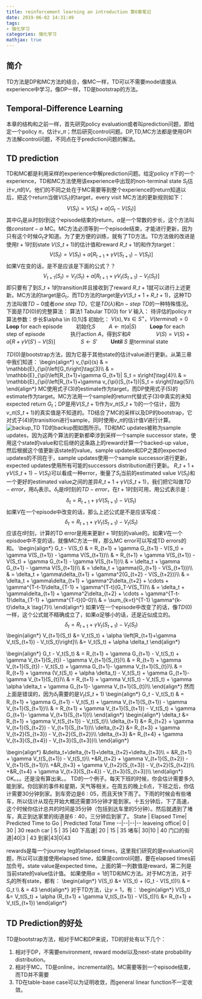 ```yaml
---
title: reinforcement learning an introduction 第6章笔记
date: 2019-06-02 14:31:49
tags:
- 强化学习
categories: 强化学习
mathjax: true
---
```


## 简介
TD方法是DP和MC方法的结合，像MC一样，TD可以不需要model直接从experience中学习，像DP一样，TD是bootstrap的方法。

## Temporal-Difference Learning
本章的结构和之前一样，首先研究policy evaluation或者叫prediction问题，即给定一个policy $\pi$，估计$v\_{\pi}$；然后研究control问题。DP,TD,MC方法都是使用GPI方法解control问题，不同点在于prediction问题的解法。

## TD prediction
TD和MC都是利用采样的experience中解prediction问题。给定policy $\pi$下的一个experience，TD和MC方法使用该experience中出现的non-terminal state $S_t$估计$v\_{\pi}$的$V$。他们的不同之处在于MC需要等到整个experience的return知道以后，把这个return当做$V(S_t)$的target，every visit MC方法的更新规则如下：
$$V(S_t) = V(S_t) + \alpha \left[G_t - V(S_t)\right]\tag{1}$$
其中$G_t$是从时刻$t$到这个episode结束的return，$\alpha$是一个常数的步长，这个方法叫做$constant-\alpha$ MC。MC方法必须等到一个episode结束，才能进行更新，因为只有这个时候$G_t$才知道。为了更方便的训练，就有了TD方法。TD方法做的改进是使用$t+1$时刻state $V(S\_{t+1})$的估计值和reward $R\_{t+1}$的和作为target：
$$V(S_t) = V(S_t) + \alpha \left[R_{t+1}+\gamma V(S_{t+1}) - V(S_t)\right]\tag{2}$$
如果V在变的话，是不是应该是下面的公式？？
$$V_{t+1}(S_t) = V_t(S_t) + \alpha \left[R_{t+1}+\gamma V_t(S_{t+1}) - V_t(S_t)\right]$$
即只要有了到$S\_{t+1}$的transition并且接收到了reward $R\_{t+1}$就可以进行上述更新。MC方法的target是$G_t$，而TD方法的target是$\gamma V(S\_{t+1} + R\_{t+1})$，这种TD方法叫做$TD-0$或者$one\ step\ TD$，它是$TD(\lambda)$和$n-step\ TD$的一种特殊情况。下面是$TD(0)$的完整算法：
算法1 Tabular TD(0) for $V$
输入： 待评估的policy $\pi$
算法参数：步长$\alpha \in (0,1\]$
初始化： $V(s), \forall s\in S^{+}，V(terminal) = 0$
**Loop** for each episode
$\qquad$初始化$S$
$\qquad A\leftarrow \pi(a|S)$
$\qquad$**Loop** for each step of episode
$\qquad\qquad$执行action $A$，得到$S'$和$R$
$\qquad\qquad V(S) = V(S) + \alpha \left[R + \gamma V(S') - V(S)\right]$
$\qquad\qquad$$S\leftarrow S'$
$\qquad$**Until** $S$ 是terminal state

$TD(0)$是bootstrap方法，因为它基于其他state的估计value进行更新。从第三章中我们知道：
\begin{align\*}
v\_{\pi}(s) & = \mathbb{E}\_{\pi}\left[G_t\right]\tag{3}\\\\
& = \mathbb{E}\_{\pi}\left[R\_{t+1}+\gamma G\_{t+1}| S_t = s\right]\tag{4}\\\\
& = \mathbb{E}\_{\pi}\left[R\_{t+1}+\gamma v\_{\pi}(S\_{t+1})|S_t = s\right]\tag{5}\\\\
\end{align\*}
MC使用式子$(3)$的estimate作为target，而DP使用式子$(5)$的estimate作为target。MC方法用一个sample的return代替式子$(3)$中真实的未知expected return $G_t$；DP是用$V(S\_{t+1})$作为$v\_{\pi}(S\_{t+1})$的一个估计，因为$v\_{\pi}(S\_{t+1})$的真实值是不知道的。TD结合了MC的采样以及DP的bootstrap，它对式子$(4)$的tranisition进行sample，同时使用$v\_{\pi}$的估计值$V$进行计算。
![backup_TD](backup_td.png)
TD的backup图如图所示。TD和MC updates被称为sample updates，因为这两个算法的更新都牵涉到采样一个sample successor state，使用这个state的value和它后继的这条路上的reward计算一个backed-up value，然后根据这个值更新该state的value。sample updates和DP之类的expected updates的不同在于，sample updates使用一个sample successor进行更新，expected updates使用所有可能的successors distribution进行更新。
$R\_{t+1} + \gamma V(S\_{t+1}) - V(S_t)$可以看成一种error，衡量了$S_t$当前的estimated value $V(S_t)$和一个更好的estimated value之间的差异$R\_{t+1} +\gamma V(S\_{t+1})$，我们把它叫做$TD-error$，用$\delta_t$表示。$\delta_t$是$t$时刻的$TD-error$，在$t+1$时刻可用，用公式表示是：
$$\delta_t = R_{t+1} + \gamma V(S_{t+1}) - V(S_t) \tag{6}$$
如果$V$在一个episode中改变的话，那么上述公式是不是应该写成：
$$\delta_t = R_{t+1} + \gamma V_t(S_{t+1}) - V_t(S_t)$$
应该在$t$时刻，计算的TD error是用来更新$t+1$时刻的value的。如果$V$在一个episdoe中不变的话，就像MC方法一样，那么MC error可以写成TD errors的和。
\begin{align\*}
G_t - V(S_t) & = R\_{t+1} + \gamma G\_{t+1} - V(S_t) + \gamma V(S\_{t+1}) - \gamma V(S\_{t+1})\\\\
& = R\_{t+1} + \gamma V(S\_{t+1}) - V(S_t) + \gamma G\_{t+1} - \gamma V(S\_{t+1})\\\\
& = \delta_t + \gamma G\_{t+1} - \gamma V(S\_{t+1})\\\\
& = \delta_t + \gamma(G\_{t+1} - V(S\_{t+1}))\\\\
& = \delta_t + \gamma\delta\_{t+1} + \gamma^2(G\_{t+2} - V(S\_{t+2}))\\\\
& = \delta_t + \gamma\delta\_{t+1} + \gamma^2\delta\_{t+2} + \cdots + \gamma^{T-t-1}\delta\_{T-1} + \gamma^{T-t}(G_T-V(S_T))\\\\
& = \delta_t + \gamma\delta\_{t+1} + \gamma^2\delta\_{t+2} + \cdots + \gamma^{T-t-1}\delta\_{T-1} + \gamma^{T-t}(0-0)\\\\
& = \sum\_{k=t}^{T-1} \gamma^{k-t}\delta_k \tag{7}\\\\
\end{align\*}
如果$V$在一个episode中改变了的话，像$TD(0)$一样，这个公式就不精确成立了，如果$\alpha$足够小的话，还是近似成立的。
$$\delta_t = R_{t+1} + \gamma V_t(S_{t+1}) - V_t(S_t)$$
\begin{align\*}
V\_{t+1}(S_t) &= V_t(S_t) + \alpha \left[R\_{t+1}+\gamma V_t(S\_{t+1}) - V_t(S_t)\right]\\\\
&= V_t(S_t) + \alpha \delta_t
\end{align\*}

\begin{align\*}
G_t - V_t(S_t) & = R\_{t+1} + \gamma G\_{t+1} - V_t(S_t) + \gamma V\_{t+1}(S\_{t}) - \gamma V\_{t+1}(S\_{t})\\\\
& = R\_{t+1} + \gamma V\_{t+1}(S\_{t}) - V_t(S_t) + \gamma G\_{t+1}- \gamma V\_{t+1}(S\_{t})\\\\
& = R\_{t+1} + \gamma (V_t(S_t) + \alpha \delta_t) - V_t(S_t) + \gamma G\_{t+1}- \gamma V\_{t+1}(S\_{t})\\\\
& = R\_{t+1} + \gamma V_t(S_t) - V_t(S_t) + \gamma \alpha \delta_t + \gamma G\_{t+1}- \gamma V\_{t+1}(S\_{t})\\\\
\end{align\*}
然而上面是错误的，因为$\delta_t$需要的是$V_t(S\_{t+1})$
\begin{align\*}
G_t - V_t(S_t) & = R\_{t+1} + \gamma G\_{t+1} - V_t(S_t) + \gamma V\_{t+1}(S\_{t+1}) - \gamma V\_{t+1}(S\_{t+1})\\\\
& = R\_{t+1} + \gamma V\_{t+1}(S\_{t+1}) - V_t(S_t) + \gamma G\_{t+1}- \gamma V\_{t+1}(S\_{t+1})\\\\
\end{align\*}
\begin{align\*}
\delta_t &= R\_{t+1} + \gamma V_t(S\_{t+1}) - V_t(S_t)\\\\
\delta\_{t+1} &= R\_{t+2} + \gamma V\_{t+1}(S\_{t+2}) - V\_{t+1}(S\_{t+1})\\\\
\delta\_{t+2} &= R\_{t+3} + \gamma V\_{t+2}(S\_{t+3}) - V\_{t+2}(S\_{t+2})\\\\
\delta\_{t+3} &= R\_{t+4} + \gamma V\_{t+3}(S\_{t+4}) - V\_{t+3}(S\_{t+3})\\\\
\end{align\*}

\begin{align\*}
&\delta_t+\delta\_{t+1}+\delta\_{t+2}+\delta\_{t+3}\\\\ 
= &R\_{t+1} + \gamma V_t(S\_{t+1}) - V_t(S_t)\\\\
+&R\_{t+2} + \gamma V\_{t+1}(S\_{t+2}) - V\_{t+1}(S\_{t+1})\\\\
+&R\_{t+3} + \gamma V\_{t+2}(S\_{t+3}) - V\_{t+2}(S\_{t+2})\\\\
+&R\_{t+4} + \gamma V\_{t+3}(S\_{t+4}) - V\_{t+3}(S\_{t+3})\\\\
\end{align\*}
OK。。。还是没有算出来。。
TD的一个例子。每天下班的时候，你会估计需要多久能到家。你回家的事件和星期，天气等相关。在周五的晚上6点，下班之后，你估计需要30分钟到家。到车旁边是$6:05$，而且天快下雨了。下雨的时候会有些堵车，所以估计从现在开始大概还需要$35$分钟才能到家。十五分钟后，下了高速，这个时候你估计总共的时间是$35$分钟（包括到达车里的$5$分钟）。然后就遇到了堵车，真正到达家里的街道是$6:40$，三分钟后到家了。
State | Elapsed Time| Predicted Time to Go | Predicted Total Time
--|--|--|--
leaveing office| 0 | 30 | 30
reach car | 5 | 35 |40
下高速| 20 | 15 | 35
堵车| 30|10 | 40
门口的街道|40|3 | 43
到家|43|0|43

rewards是每一个journey leg的elapsed times，这里我们研究的是evaluation问题，所以可以直接使用elapsed time，如果是control问题，要在elapsed times前加负号。state value是expected time。上面的第一列数值是reward，第二列是当前state的value估计值。
如果使用$\alpha = 1$的TD和MC方法。对于MC方法，对于$S_t$的所有state，都有：
\begin{align\*}
V(S_t) &= V(S_t) + (G_t - V(S_t))\\\\
& = G_t \\\\
& = 43
\end{align\*}
对于TD方法，让$\gamma=1$，有：
\begin{align\*}
V(S_t) &= V_t(S_t) + \alpha (R\_{t+1} +  \gamma V\_t(S\_{t+1}) - V(S_t))\\\\
&= R\_{t+1} + V\_t(S\_{t+1})
\end{align\*}

## TD Prediction的好处
TD是bootstrap方法，相对于MC和DP来说，TD的好处有以下几个：
1. 相对于DP，不需要environment, reward model以及next-state probability distribution。
2. 相对于MC，TD是online，incremental的。MC需要等到一个episode结束，而TD并不需要
3. TD在table-base case可以为证明收敛，而general linear function不一定收敛。

